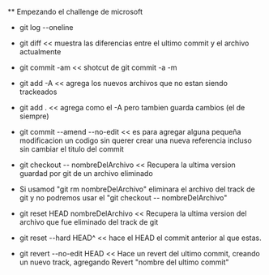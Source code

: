 ** Empezando el challenge de microsoft

- git log --oneline

- git diff << muestra las diferencias entre el ultimo commit y el archivo actualmente

- git commit -am << shotcut de git commit -a -m

- git add -A << agrega los nuevos archivos que no estan siendo trackeados

- git add . << agrega como el -A pero tambien guarda cambios (el de siempre)

- git commit --amend --no-edit << es para agregar alguna pequeña modificacion un codigo sin querer crear una nueva referencia incluso sin cambiar el titulo del commit

- git checkout -- nombreDelArchivo << Recupera la ultima version guardad por git de un archivo eliminado

- Si usamod "git rm nombreDelArchivo" eliminara el archivo del track de git y no podremos usar el "git checkout -- nombreDelArchivo"

- git reset HEAD nombreDelArchivo << Recupera la ultima version del archivo que fue eliminado del track de git

- git reset --hard HEAD^ << hace el HEAD el commit anterior al que estas.

- git revert --no-edit HEAD << Hace un revert del ultimo commit, creando un nuevo track, agregando Revert "nombre del ultimo commit"